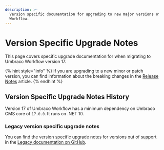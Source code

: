 ```yaml
---
description: >-
  Version specific documentation for upgrading to new major versions of Umbraco
  Workflow.
---
```


# Version Specific Upgrade Notes

This page covers specific upgrade documentation for when migrating to Umbraco Workflow version 17.

{% hint style="info" %}
If you are upgrading to a new minor or patch version, you can find information about the breaking changes in the [Release Notes](../release-notes.md) article.
{% endhint %}

## Version Specific Upgrade Notes History

Version 17 of Umbraco Workflow has a minimum dependency on Umbraco CMS core of `17.0.0`. It runs on .NET 10.

### Legacy version specific upgrade notes

You can find the version specific upgrade notes for versions out of support in the [Legacy documentation on GitHub](https://github.com/umbraco/UmbracoDocs/tree/umbraco-eol-versions).
